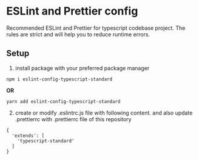 # ESLint and Prettier config

Recommended ESLint and Prettier for typescript codebase project.
The rules are strict and will help you to reduce runtime errors.

## Setup
1. install package with your preferred package manager
```
npm i eslint-config-typescript-standard
```
**OR**

```
yarn add eslint-config-typescript-standard
```


2. create or modify .eslintrc.js file with following content. and also update .prettierrc with .prettierrc file of this repository
```
{
  'extends': [
    'typescript-standard'
  ]
}
```
